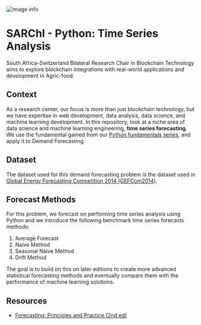 ![image info](https://blockchain.uj.ac.za/static/images/main-logo.png)

# SARChI - Python: Time Series Analysis
South Africa-Switzerland Bilateral Research Chair in Blockchain Technology aims to explore blockchain integrations with real-world applications and development in Agric-food.

## Context
As a research center, our focus is more than just blockchain technology, but we have expertise in web development, data analysis, data science, and machine learning development. In this repository, look at a niche area of data science and machine learning engineering, **time series forecasting**. We use the fundamental gained from our [Python fundamentals series](https://www.youtube.com/watch?v=s_gQrQhKkBE&list=PLYAUzWboAWPh0Tbm1MTYiPtF3QVm1ePlW), and apply it to Demand Forecasting. 

## Dataset
The dataset used for this demand forecasting problem is the dataset used in [Global Energy Forecasting Competition 2014 (GEFCom2014)](https://doi.org/10.1016/j.ijforecast.2016.02.001). 

## Forecast Methods
For this problem, we forecast on performing time series analysis using Python and we introduce the following benchmark time series forecasts methods:
1. Average Forecast
2. Naive Method
3. Seasonal Naive Method
4. Drift Method

The goal is to build on this on later editions to create more advanced statistical forecasting methods and eventually compare them with the performance of machine learning solutions. 

## Resources
- [Forecasting: Principles and Practice (2nd ed)](https://otexts.com/fpp2/)
